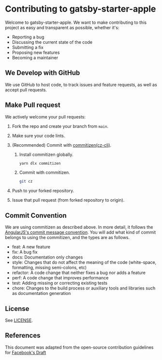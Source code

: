 # Contributing to gatsby-starter-apple

Welcome to gatsby-starter-apple. We want to make contributing to this project as easy and transparent as possible, whether it's:

- Reporting a bug
- Discussing the current state of the code
- Submitting a fix
- Proposing new features
- Becoming a maintainer

## We Develop with GitHub

We use GitHub to host code, to track issues and feature requests, as well as accept pull requests.

## Make Pull request

We actively welcome your pull requests:

1. Fork the repo and create your branch from `main`.
2. Make sure your code lints.
3. (Recommended) Commit with [commitizen(cz-cli)](https://github.com/commitizen/cz-cli).
    1. Install commitizen globally.

        ```bash
        yarn dlx commitizen
        ```

    2. Commit with commitizen.

        ```bash
        git cz
        ```

4. Push to your forked repository.
5. Issue that pull request (from forked repository to origin).

## Commit Convention

We are using commitizen as described above.
In more detail, it follows the [AngularJS's commit message convention](https://github.com/angular/angular.js/blob/master/DEVELOPERS.md#type). You will add what kind of commit belongs to using the commitizen, and the types are as follows.

- feat: A new feature
- fix: A bug fix
- docs: Documentation only changes
- style: Changes that do not affect the meaning of the code (white-space, formatting, missing semi-colons, etc)
- refactor: A code change that neither fixes a bug nor adds a feature
- perf: A code change that improves performance
- test: Adding missing or correcting existing tests
- chore: Changes to the build process or auxiliary tools and libraries such as documentation generation

## License

See [LICENSE](./LICENSE).

## References

This document was adapted from the open-source contribution guidelines for [Facebook's Draft](https://github.com/facebook/draft-js/blob/7b2a6168e651f3a27a0665d43e596d987341b06f/CONTRIBUTING.md)
